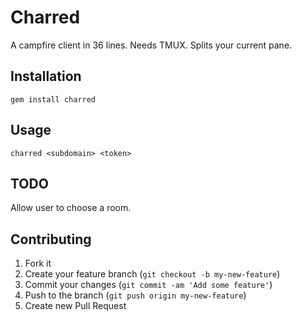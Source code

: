 # Charred

A campfire client in 36 lines. Needs TMUX. Splits your current pane.

## Installation

```
gem install charred
```

## Usage

```
charred <subdomain> <token>
```

## TODO

Allow user to choose a room.

## Contributing

1. Fork it
2. Create your feature branch (`git checkout -b my-new-feature`)
3. Commit your changes (`git commit -am 'Add some feature'`)
4. Push to the branch (`git push origin my-new-feature`)
5. Create new Pull Request

